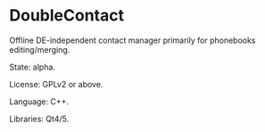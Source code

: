 # DoubleContact
Offline DE-independent contact manager primarily for phonebooks editing/merging.

State: alpha.

License: GPLv2 or above.

Language: C++.

Libraries: Qt4/5.

